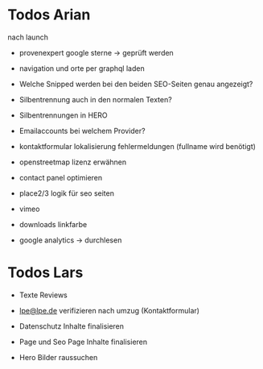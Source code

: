 # Todos Arian

nach launch

- provenexpert google sterne -> geprüft werden

- navigation und orte per graphql laden
- Welche Snipped werden bei den beiden SEO-Seiten genau angezeigt?
- Silbentrennung auch in den normalen Texten?
- Silbentrennungen in HERO

- Emailaccounts bei welchem Provider?
- kontaktformular lokalisierung fehlermeldungen (fullname wird benötigt)
- openstreetmap lizenz erwähnen
- contact panel optimieren


- place2/3 logik für seo seiten
- vimeo
- downloads linkfarbe
- google analytics -> durchlesen


# Todos Lars

- Texte Reviews
- lpe@lpe.de verifizieren nach umzug (Kontaktformular)

- Datenschutz Inhalte finalisieren
- Page und Seo Page Inhalte finalisieren
- Hero Bilder raussuchen
